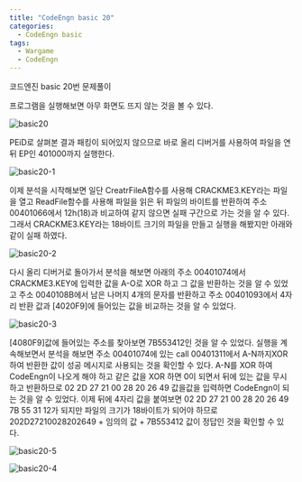 ```yaml
---
title: "CodeEngn basic 20"
categories:
  - CodeEngn basic
tags:
  - Wargame
  - CodeEngn
---
```


코드엔진 basic 20번 문제풀이

프로그램을 실행해보면 아무 화면도 뜨지 않는 것을 볼 수 있다.

![basic20](https://user-images.githubusercontent.com/91646923/135472643-e069945e-70ee-49a8-95ec-9ba18eeabc8c.JPG)

PEiD로 살펴본 결과 패킹이 되어있지 않으므로 바로 올리 디버거를 사용하여 파일을 연 뒤 EP인 401000까지 실행한다.

![basic20-1](https://user-images.githubusercontent.com/91646923/135472664-4baf5cd4-a810-41aa-9aa2-14cb3142c76a.JPG)

이제 분석을 시작해보면 일단 CreatrFileA함수를 사용해 CRACKME3.KEY라는 파일을 열고 ReadFile함수를 사용해 파일을 읽은 뒤 파일의 바이트를 반환하여 주소 00401066에서 12h(18)과 비교하여 같지 않으면 실패 구간으로 가는 것을 알 수 있다. 그래서 CRACKME3.KEY라는 18바이트 크기의 파일을 만들고 실행을 해봤지만 아래와 같이 실패 하였다.

![basic20-2](https://user-images.githubusercontent.com/91646923/135472677-785455b0-86e0-421a-ab1d-c84788b5f465.JPG)

다시 올리 디버거로 돌아가서 분석을 해보면 아래의 주소 00401074에서 CRACKME3.KEY에 입력한 값을 A-O로 XOR 하고 그 값을 반환하는 것을 알 수 있었고 주소 0040108B에서 남은 나머지 4개의 문자를 반환하고 주소 00401093에서 4자리 반환 값과 [4020F9]에 들어있는 값을 비교하는 것을 알 수 있었다.

![basic20-3](https://user-images.githubusercontent.com/91646923/135472780-34aa4e23-82a0-49b4-998f-3d4589e0a54a.JPG)

[4080F9]값에 들어있는 주소를 찾아보면 7B553412인 것을 알 수 있었다. 실행을 계속해보면서 분석을 해보면 주소 00401074에 있는 call 00401311에서 A-N까지XOR 하여 반환한 값이 성공 메시지로 사용되는 것을 확인할 수 있다. A-N를 XOR 하여 CodeEngn이 나오게 해야 하고 같은 값을 XOR 하면 0이 되면서 뒤에 있는 값을 무시하고 반환하므로 02 2D 27 21 00 28 20 26 49 값을값을 입력하면 CodeEngn이 되는 것을 알 수 있었다. 이제 뒤에 4자리 값을 붙여보면 02 2D 27 21 00 28 20 26 49 7B 55 31 12가 되지만 파일의 크기가 18바이트가 되어야 하므로 202D27210028202649 + 임의의 값 + 7B553412 값이 정답인 것을 확인할 수 있다.

![basic20-5](https://user-images.githubusercontent.com/91646923/135472967-a59b28eb-caa6-4efa-8358-0a54dcb97f9b.JPG)

![basic20-4](https://user-images.githubusercontent.com/91646923/135472976-fd67710b-5202-4168-9d3b-f369a3dc9f20.JPG)

